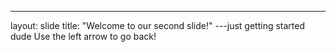 ---
layout: slide
title: "Welcome to our second slide!"
---just getting started dude 
Use the left arrow to go back!
